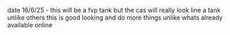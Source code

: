
date 16/6/25 - this will be a fvp tank but the cas will really look line a tank unlike others this is good looking and do more things unlike whats already available online
